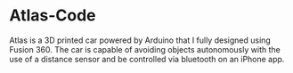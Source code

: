# Atlas-Code
Atlas is a 3D printed car powered by Arduino that I fully designed using Fusion 360. The car is capable of avoiding objects autonomously with the use of a distance sensor and be controlled via bluetooth on an iPhone app. 
